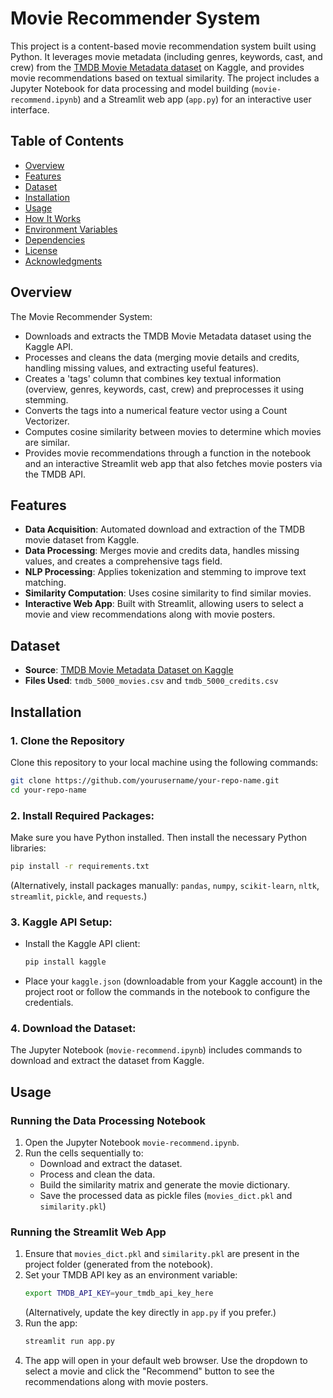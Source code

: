 
# Movie Recommender System

This project is a content-based movie recommendation system built using Python. It leverages movie metadata (including genres, keywords, cast, and crew) from the [TMDB Movie Metadata dataset](https://www.kaggle.com/tmdb/tmdb-movie-metadata) on Kaggle, and provides movie recommendations based on textual similarity. The project includes a Jupyter Notebook for data processing and model building (`movie-recommend.ipynb`) and a Streamlit web app (`app.py`) for an interactive user interface.

## Table of Contents

- [Overview](#overview)
- [Features](#features)
- [Dataset](#dataset)
- [Installation](#installation)
- [Usage](#usage)
- [How It Works](#how-it-works)
- [Environment Variables](#environment-variables)
- [Dependencies](#dependencies)
- [License](#license)
- [Acknowledgments](#acknowledgments)

## Overview

The Movie Recommender System:
- Downloads and extracts the TMDB Movie Metadata dataset using the Kaggle API.
- Processes and cleans the data (merging movie details and credits, handling missing values, and extracting useful features).
- Creates a 'tags' column that combines key textual information (overview, genres, keywords, cast, crew) and preprocesses it using stemming.
- Converts the tags into a numerical feature vector using a Count Vectorizer.
- Computes cosine similarity between movies to determine which movies are similar.
- Provides movie recommendations through a function in the notebook and an interactive Streamlit web app that also fetches movie posters via the TMDB API.

## Features

- **Data Acquisition**: Automated download and extraction of the TMDB movie dataset from Kaggle.
- **Data Processing**: Merges movie and credits data, handles missing values, and creates a comprehensive tags field.
- **NLP Processing**: Applies tokenization and stemming to improve text matching.
- **Similarity Computation**: Uses cosine similarity to find similar movies.
- **Interactive Web App**: Built with Streamlit, allowing users to select a movie and view recommendations along with movie posters.

## Dataset

- **Source**: [TMDB Movie Metadata Dataset on Kaggle](https://www.kaggle.com/tmdb/tmdb-movie-metadata)
- **Files Used**: `tmdb_5000_movies.csv` and `tmdb_5000_credits.csv`

## Installation

### 1. Clone the Repository
Clone this repository to your local machine using the following commands:
```bash
git clone https://github.com/yourusername/your-repo-name.git
cd your-repo-name
```
### 2. Install Required Packages:
Make sure you have Python installed. Then install the necessary Python libraries:
```bash
pip install -r requirements.txt
```
(Alternatively, install packages manually: `pandas`, `numpy`, `scikit-learn`, `nltk`, `streamlit`, `pickle`, and `requests`.)

### 3. Kaggle API Setup:
- Install the Kaggle API client:
  ```bash
  pip install kaggle
  ```
- Place your `kaggle.json` (downloadable from your Kaggle account) in the project root or follow the commands in the notebook to configure the credentials.

### 4. Download the Dataset:
The Jupyter Notebook (`movie-recommend.ipynb`) includes commands to download and extract the dataset from Kaggle.

## Usage

### Running the Data Processing Notebook

1. Open the Jupyter Notebook `movie-recommend.ipynb`.
2. Run the cells sequentially to:
   - Download and extract the dataset.
   - Process and clean the data.
   - Build the similarity matrix and generate the movie dictionary.
   - Save the processed data as pickle files (`movies_dict.pkl` and `similarity.pkl`)

### Running the Streamlit Web App
1. Ensure that `movies_dict.pkl` and `similarity.pkl` are present in the project folder (generated from the notebook).
2. Set your TMDB API key as an environment variable:
   ```bash
   export TMDB_API_KEY=your_tmdb_api_key_here
   ```
   (Alternatively, update the key directly in `app.py` if you prefer.)
3. Run the app:
   ```bash
   streamlit run app.py
   ```
4. The app will open in your default web browser. Use the dropdown to select a movie and click the "Recommend" button to see the recommendations along with movie posters.
